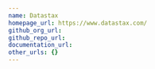 ```yaml
---
name: Datastax
homepage_url: https://www.datastax.com/
github_org_url: 
github_repo_url:
documentation_url:
other_urls: {}
---
```

